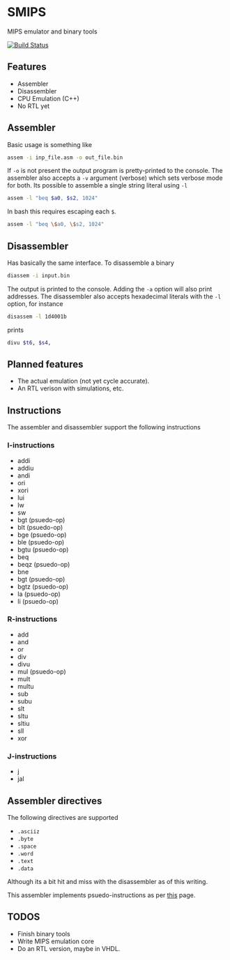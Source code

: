 # SMIPS
MIPS emulator and binary tools 

[![Build Status](https://travis-ci.org/stfnwong/smips.svg?branch=master)](https://travis-ci.org/stfnwong/smips)

## Features
- Assembler
- Disassembler
- CPU Emulation (C++)
- No RTL yet

## Assembler 
Basic usage is something like 

```bash
assem -i inp_file.asm -o out_file.bin
```

If `-o` is not present the output program is pretty-printed to the console. The assembler also accepts a `-v` argument (verbose) which sets verbose mode for both. Its possible to assemble a single string literal using `-l`

```bash
assem -l "beq $a0, $s2, 1024"
```
In bash this requires escaping each `$`. 
```bash
assem -l "beq \$a0, \$s2, 1024"
```


## Disassembler
Has basically the same interface. To disassemble a binary 
```bash
diassem -i input.bin 
```
The output is printed to the console. Adding the `-a` option will also print addresses. The disassembler also accepts hexadecimal literals with the `-l` option, for instance 

```bash
disassem -l 1d4001b
```
prints 
```bash
divu $t6, $s4,  
```


## Planned features 
- The actual emulation (not yet cycle accurate).
- An RTL verison with simulations, etc.


## Instructions 
The assembler and disassembler support the following instructions 

### I-instructions
- addi
- addiu
- andi
- ori
- xori
- lui
- lw
- sw
- bgt (psuedo-op)
- blt (psuedo-op)
- bge (psuedo-op)
- ble (psuedo-op)
- bgtu (psuedo-op)
- beq 
- beqz (psuedo-op)
- bne
- bgt (psuedo-op)
- bgtz (psuedo-op)
- la (psuedo-op)
- li (psuedo-op)

### R-instructions
- add
- and
- or
- div
- divu
- mul (psuedo-op)
- mult
- multu
- sub
- subu
- slt
- sltu
- sltiu
- sll
- xor

### J-instructions
- j
- jal

## Assembler directives 
The following directives are supported 

- `.asciiz`
- `.byte`
- `.space`
- `.word` 
- `.text`
- `.data`

Although its a bit hit and miss with the disassembler as of this writing.

This assembler implements psuedo-instructions as per [this](https://github.com/MIPT-ILab/mipt-mips/wiki/MIPS-pseudo-instructions) page.

## TODOS
- Finish binary tools
- Write MIPS emulation core
- Do an RTL version, maybe in VHDL.
